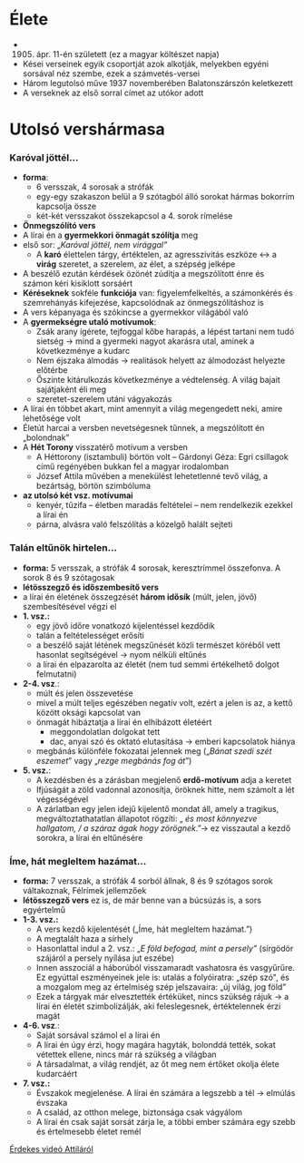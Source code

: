 # Élete

- 1905. ápr. 11-én született (ez a magyar költészet napja)
- Kései verseinek egyik csoportját azok alkotják, melyekben egyéni sorsával néz szembe, ezek a számvetés-versei
- Három legutolsó műve 1937 novemberében Balatonszárszón keletkezett
- A verseknek az első sorral címet az utókor adott

# Utolsó vershármasa

### Karóval jöttél...

- **forma**:
	- 6 versszak, 4 sorosak a strófák
	- egy-egy szakaszon belül a 9 szótagból álló sorokat hármas bokorrím kapcsolja össze
	- két-két versszakot összekapcsol a 4. sorok rímelése
- **Önmegszólító vers**
- A lírai én a **gyermekkori önmagát szólítja** meg
- első sor: „_Karóval jöttél, nem virággal”_
	- A **karó** élettelen tárgy, értéktelen, az agresszivitás eszköze ↔ a **virág** szeretet, a szerelem, az élet, a szépség jelképe
- A beszélő ezután kérdések özönét zúdítja a megszólított énre és számon kéri kisiklott sorsáért
- **Kéréseknek** sokféle **funkciója** van: figyelemfelkeltés, a számonkérés és szemrehányás kifejezése, kapcsolódnak az önmegszólításhoz is
- A vers képanyaga és szókincse a gyermekkor világából való
- A **gyermekségre utaló motívumok**:
	- Zsák arany ígérete, tejfoggal kőbe harapás, a lépést tartani nem tudó sietség → mind a gyermeki nagyot akarásra utal, aminek a következménye a kudarc
	- Nem éjszaka álmodás -> realitások helyett az álmodozást helyezte előtérbe
	- Őszinte kitárulkozás következménye a védtelenség. A világ bajait sajátjaként éli meg
	- szeretet-szerelem utáni vágyakozás
- A lírai én többet akart, mint amennyit a világ megengedett neki, amire lehetősége volt
- Életút harcai a versben nevetségesnek tűnnek, a megszólított én „bolondnak”
- A **Hét Torony** visszatérő motívum a versben
	- A Héttorony (isztambuli) börtön volt – Gárdonyi Géza: Egri csillagok című regényében bukkan fel a magyar irodalomban
	- József Attila művében a menekülést lehetetlenné tevő világ, a bezártság, börtön szimbóluma
- **az utolsó két vsz. motívumai**
	- kenyér, tűzifa – életben maradás feltételei – nem rendelkezik ezekkel a lírai én
	- párna, alvásra való felszólítás a közelgő halált sejteti

### Talán eltűnök hirtelen…

- **forma:** 5 versszak, a strófák 4 sorosak, keresztrímmel összefonva. A sorok 8 és 9 szótagosak
- **létösszegző és időszembesítő vers**
- a lírai én életének összegzését **három idősík** (múlt, jelen, jövő) szembesítésével végzi el
- **1. vsz.:**
	- egy jövő időre vonatkozó kijelentéssel kezdődik
	- talán a feltételességet erősíti
	- a beszélő saját létének megszűnését közli természet köréből vett hasonlat segítségével -> nyom nélküli eltűnés
	- a lírai én elpazarolta az életét (nem tud semmi értékelhető dolgot felmutatni)
- **2-4. vsz**.:
	- múlt és jelen összevetése
	- mivel a múlt teljes egészében negatív volt, ezért a jelen is az, a kettő között oksági kapcsolat van
	- önmagát hibáztatja a lírai én elhibázott életéért
		- meggondolatlan dolgokat tett
		- dac, anyai szó és oktató elutasítása → emberi kapcsolatok hiánya
	- megbánás különféle fokozatai jelennek meg („_Bánat szedi szét eszemet_” vagy „_rezge megbánás fog át_”)
- **5. vsz.**:
	- A kezdésben és a zárásban megjelenő **erdő-motívum** adja a keretet
	- Ifjúságát a zöld vadonnal azonosítja, öröknek hitte, nem számolt a lét végességével
	- A zárlatban egy jelen idejű kijelentő mondat áll, amely a tragikus, megváltoztathatatlan állapotot rögzíti: „ _és most könnyezve hallgatom, / a száraz ágak hogy zörögnek_.”→ ez visszautal a kezdő sorokra, a lírai én eltűnésére

### Íme, hát megleltem hazámat…

- **forma:** 7 versszak, a strófák 4 sorból állnak, 8 és 9 szótagos sorok váltakoznak, Félrímek jellemzőek
- **létösszegző vers** ez is, de már benne van a búcsúzás is, a sors egyértelmű
- **1-3. vsz.:**
	- A vers kezdő kijelentését („Íme, hát megleltem hazámat.”)
	- A megtalált haza a sírhely
	- Hasonlattal indul a 2. vsz.: „_E föld befogad, mint a persely”_ (sírgödör szájáról a persely nyílása jut eszébe)
	- Innen asszociál a háborúból visszamaradt vashatosra és vasgyűrűre. Ez egyúttal eszményeinek jele is: utalás a folyóiratra: „szép szó", és a mozgalom meg az értelmiség szép jelszavaira: „új világ, jog föld”
	- Ezek a tárgyak már elvesztették értéküket, nincs szükség rájuk → a lírai én életét szimbolizálják, aki feleslegesnek, értéktelennek érzi magát
- **4-6. vsz**.: 
	- Saját sorsával számol el a lírai én
	- A lírai én úgy érzi, hogy magára hagyták, bolonddá tették, sokat vétettek ellene, nincs már rá szükség a világban
	- A társadalmat, a világ rendjét, az őt meg nem értőket okolja élete kudarcáért
- **7. vsz.:**
	- Évszakok megjelenése. A lírai én számára a legszebb a tél -> elmúlás évszaka
	- A család, az otthon melege, biztonsága csak vágyálom
	- A lírai én csak saját sorsát zárja le, a többi ember számára egy szebb és értelmesebb életet remél

[Érdekes videó Attiláról](https://www.youtube.com/watch?v=97-8XQWwNek)
